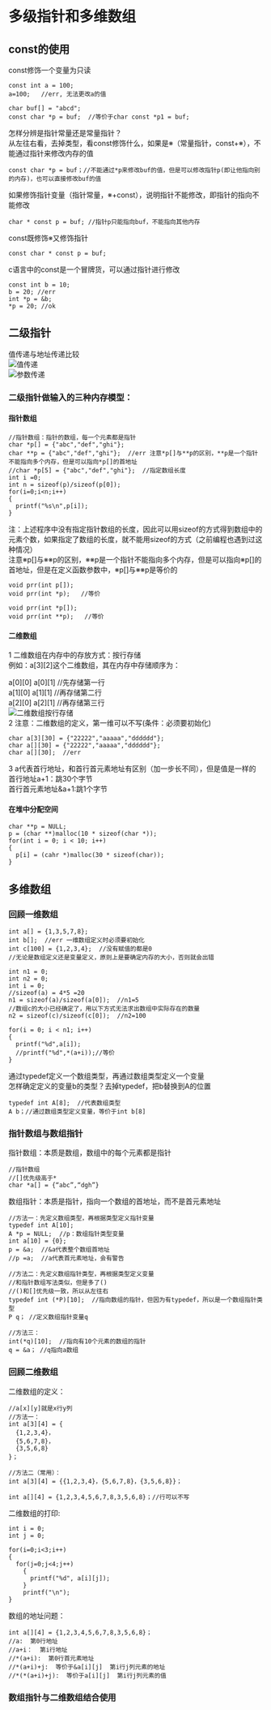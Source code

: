 # 多级指针和多维数组
## const的使用  
const修饰一个变量为只读  
```
const int a = 100;
a=100;   //err, 无法更改a的值
```
```
char buf[] = "abcd";
const char *p = buf;  //等价于char const *p1 = buf;
```
怎样分辨是指针常量还是常量指针？  
从左往右看，去掉类型，看const修饰什么，如果是※（常量指针，const+※），不能通过指针来修改内存的值  
```
const char *p = buf；//不能通过*p来修改buf的值，但是可以修改指针p(即让他指向别的内存)，也可以直接修改buf的值
```
如果修饰指针变量（指针常量，※+const），说明指针不能修改，即指针的指向不能修改  
```
char * const p = buf; //指针p只能指向buf，不能指向其他内存
```
const既修饰※又修饰指针  
```
const char * const p = buf;
```
c语言中的const是一个冒牌货，可以通过指针进行修改  
```
const int b = 10;
b = 20; //err
int *p = &b;
*p = 20; //ok
```
## 二级指针
值传递与地址传递比较  
![值传递](1.png)  
![参数传递](2.png)  
### 二级指针做输入的三种内存模型：  
#### 指针数组
```
//指针数组：指针的数组，每一个元素都是指针
char *p[] = {"abc","def","ghi"};  
char **p = {"abc","def","ghi"};  //err 注意*p[]与**p的区别，**p是一个指针不能指向多个内存，但是可以指向*p[]的首地址
//char *p[5] = {"abc","def","ghi"};  //指定数组长度
int i =0;
int n = sizeof(p)/sizeof(p[0]);
for(i=0;i<n;i++)
{
  printf("%s\n",p[i]);
}
```
注：上述程序中没有指定指针数组的长度，因此可以用sizeof的方式得到数组中的元素个数，如果指定了数组的长度，就不能用sizeof的方式（之前编程也遇到过这种情况）  
注意※p[]与※※p的区别，※※p是一个指针不能指向多个内存，但是可以指向※p[]的首地址，但是在定义函数参数中，※p[]与※※p是等价的  
```
void prr(int p[]);
void prr(int *p);   //等价
```
```
void prr(int *p[]);
void prr(int **p);   //等价
```
#### 二维数组  
1 二维数组在内存中的存放方式：按行存储  
例如：a[3][2]这个二维数组，其在内存中存储顺序为：  

a[0][0] a[0][1]     //先存储第一行   
a[1][0] a[1][1]     //再存储第二行  
a[2][0] a[2][1]     //再存储第三行  
![二维数组按行存储](3.png)    
2 注意：二维数组的定义，第一维可以不写(条件：必须要初始化)  
```
char a[3][30] = {"22222","aaaaa","dddddd"};
char a[][30] = {"22222","aaaaa","dddddd"};
char a[][30];  //err
```
3 a代表首行地址，和首行首元素地址有区别（加一步长不同），但是值是一样的  
首行地址a+1：跳30个字节  
首行首元素地址&a+1:跳1个字节  
#### 在堆中分配空间  
```
char **p = NULL;
p = (char **)malloc(10 * sizeof(char *));
for(int i = 0; i < 10; i++)
{  
  p[i] = (cahr *)malloc(30 * sizeof(char));   
}
```
## 多维数组
### 回顾一维数组
```
int a[] = {1,3,5,7,8};
int b[];  //err 一维数组定义时必须要初始化
int c[100] = {1,2,3,4};  //没有赋值的都是0
//无论是数组定义还是变量定义，原则上是要确定内存的大小，否则就会出错

int n1 = 0;
int n2 = 0;
int i = 0;
//sizeof(a) = 4*5 =20
n1 = sizeof(a)/sizeof(a[0]);  //n1=5
//数组c的大小已经确定了，用以下方式无法求出数组中实际存在的数量
n2 = sizeof(c)/sizeof(c[0]);  //n2=100

for(i = 0; i < n1; i++)
{
  printf("%d",a[i]);
  //printf("%d",*(a+i));//等价
}
```
通过typedef定义一个数组类型，再通过数组类型定义一个变量  
怎样确定定义的变量b的类型？去掉typedef，把b替换到A的位置   
```
typedef int A[8];  //代表数组类型
A b；//通过数组类型定义变量，等价于int b[8]
```
### 指针数组与数组指针 
指针数组：本质是数组，数组中的每个元素都是指针  
```
//指针数组
//[]优先级高于*
char *a[] = {“abc”,“dgh”}
```
数组指针：本质是指针，指向一个数组的首地址，而不是首元素地址    
```
//方法一：先定义数组类型，再根据类型定义指针变量
typedef int A[10];
A *p = NULL;  //p：数组指针类型变量
int a[10] = {0};
p = &a;  //&a代表整个数组首地址
//p =a;  //a代表首元素地址，会有警告
```
```
//方法二：先定义数组指针类型，再根据类型定义变量
//和指针数组写法类似，但是多了()
//()和[]优先级一致，所以从左往右
typedef int (*P)[10];  //指向数组的指针，但因为有typedef，所以是一个数组指针类型
P q； //定义数组指针变量q
```
```
//方法三：
int(*q)[10];  //指向有10个元素的数组的指针
q = &a； //q指向a数组
```
### 回顾二维数组
二维数组的定义：  
```
//a[x][y]就是x行y列
//方法一：
int a[3][4] = {
  {1,2,3,4}，
  {5,6,7,8}，
  {3,5,6,8}
}；
```
```
//方法二（常用）：
int a[3][4] = {{1,2,3,4}，{5,6,7,8}，{3,5,6,8}}；
```
```
int a[][4] = {1,2,3,4,5,6,7,8,3,5,6,8}；//行可以不写
```
二维数组的打印:  
```
int i = 0;
int j = 0;

for(i=0;i<3;i++)
{
  for(j=0;j<4;j++)
    {
      printf("%d", a[i][j]);
    }
    printf("\n");
}
```
数组的地址问题：  
```
int a[][4] = {1,2,3,4,5,6,7,8,3,5,6,8}；
//a:  第0行地址
//a+i：  第i行地址
//*(a+i):  第0行首元素地址
//*(a+i)+j:  等价于&a[i][j]  第i行j列元素的地址
//*(*(a+i)+j):  等价于a[i][j]  第i行j列元素的值
```

### 数组指针与二维数组结合使用











